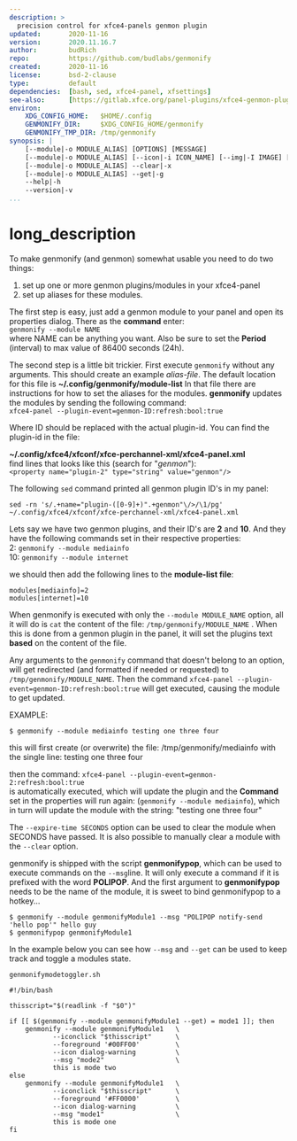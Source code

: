 ```yaml
---
description: >
  precision control for xfce4-panels genmon plugin
updated:       2020-11-16
version:       2020.11.16.7
author:        budRich
repo:          https://github.com/budlabs/genmonify
created:       2020-11-16
license:       bsd-2-clause
type:          default
dependencies:  [bash, sed, xfce4-panel, xfsettings]
see-also:      [https://gitlab.xfce.org/panel-plugins/xfce4-genmon-plugin, polify(1)]
environ:
    XDG_CONFIG_HOME:   $HOME/.config
    GENMONIFY_DIR:     $XDG_CONFIG_HOME/genmonify
    GENMONIFY_TMP_DIR: /tmp/genmonify
synopsis: |
    [--module|-o MODULE_ALIAS] [OPTIONS] [MESSAGE]
    [--module|-o MODULE_ALIAS] [--icon|-i ICON_NAME] [--img|-I IMAGE] [--tooltip|-l PANGO] [--progress|-p PERCENTAGE] [--click|-C COMMAND] [--iconclick|-c COMMAND] [--expire-time|-t SECONDS] [--foreground|-f COLOR] [--background|-b COLOR] [--msg|-s MESSAGE] [MESSAGE]
    [--module|-o MODULE_ALIAS] --clear|-x
    [--module|-o MODULE_ALIAS] --get|-g
    --help|-h
    --version|-v
...
```


# long_description

To make genmonify (and genmon) somewhat usable you need to do two things:  
1. set up one or more genmon plugins/modules in your xfce4-panel  
2. set up aliases for these modules.  

The first step is easy, just add a genmon module
to your panel and open its properties dialog.
There as the **command** enter:  
`genmonify --module NAME`  
where NAME can be anything you
want. Also be sure to set the **Period**
(interval) to max value of 86400 seconds (24h).

The second step is a little bit trickier. First
execute `genmonify` without any arguments. This
should create an example *alias-file*. The default
location for this file is
**~/.config/genmonify/module-list** In that file
there are instructions for how to set the aliases
for the modules. **genmonify** updates the modules
by sending the following command:  
`xfce4-panel --plugin-event=genmon-ID:refresh:bool:true`  

Where ID should be replaced with the actual plugin-id.
You can find the plugin-id in the file:   

**~/.config/xfce4/xfconf/xfce-perchannel-xml/xfce4-panel.xml**  
find lines that looks like this (search for "*genmon*"):  
`<property name="plugin-2" type="string" value="genmon"/>`

The following `sed` command printed all genmon
plugin ID's in my panel:  

```
sed -rn 's/.+name="plugin-([0-9]+)".+genmon"\/>/\1/pg' ~/.config/xfce4/xfconf/xfce-perchannel-xml/xfce4-panel.xml
```  

Lets say we have two genmon plugins, and their
ID's are **2** and **10**. And they have the
following commands set in their respective
properties:  
2: `genmonify --module mediainfo`   
10: `genmonify --module internet`  

we should then add the following lines to the **module-list file**:  
```
modules[mediainfo]=2
modules[internet]=10
```


When genmonify is executed with only the `--module
MODULE_NAME` option, all it will do is `cat` the
content of the file: `/tmp/genmonify/MODULE_NAME`
. When this is done from a genmon plugin in the
panel, it will set the plugins text **based** on
the content of the file.  

Any arguments to the `genmonify` command that
doesn't belong to an option, will get redirected
(and formatted if needed or requested) to
`/tmp/genmonify/MODULE_NAME`. Then the command
`xfce4-panel --plugin-event=genmon-ID:refresh:bool:true` 
will get executed, causing the module to get updated.

EXAMPLE:  

```
$ genmonify --module mediainfo testing one three four
```

this will first create (or overwrite) the file: /tmp/genmonify/mediainfo
with the single line:
testing one three four

then the command: 
`xfce4-panel --plugin-event=genmon-2:refresh:bool:true`  
is automatically executed, which will update the 
plugin and the **Command** set in the properties 
will run again: (`genmonify --module mediainfo`),
which in turn will update the module with the
string: "testing one three four"


The `--expire-time SECONDS` option can be used to
clear the module when SECONDS have passed. It is
also possible to manually clear a module with the
`--clear` option.  

genmonify is shipped with the script
**genmonifypop**, which can be used to execute
commands on the `--msg`line. It will only execute
a command if it is prefixed with the word
**POLIPOP**. And the first argument to
**genmonifypop** needs to be the name of the
module, it is sweet to bind genmonifypop to a
hotkey...


```
$ genmonify --module genmonifyModule1 --msg "POLIPOP notify-send 'hello pop'" hello guy
$ genmonifypop genmonifyModule1
```

In the example below you can see how `--msg` and
`--get` can be used to keep track and toggle a
modules state.  

`genmonifymodetoggler.sh`  

``` shell
#!/bin/bash

thisscript="$(readlink -f "$0")"

if [[ $(genmonify --module genmonifyModule1 --get) = mode1 ]]; then
    genmonify --module genmonifyModule1   \
           --iconclick "$thisscript"      \
           --foreground '#00FF00'         \
           --icon dialog-warning          \
           --msg "mode2"                  \
           this is mode two
else 
    genmonify --module genmonifyModule1   \
           --iconclick "$thisscript"      \
           --foreground '#FF0000'         \
           --icon dialog-warning          \
           --msg "mode1"                  \
           this is mode one
fi
```
